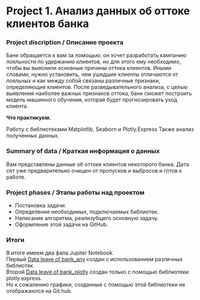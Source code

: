# Project 1. Анализ данных об оттоке клиентов банка


### Project discription / Описание проекта
Банк обращается к вам за помощью: он хочет разработать кампанию лояльности по удержанию клиентов, но для этого ему необходимо, чтобы вы выяснили основные причины оттока клиентов.
Иными словами, нужно установить, чем ушедшие клиенты отличаются от лояльных и как между собой связаны различные признаки, определяющие клиентов.
После разведывательного анализа, с целью выявления наиболее важных признаков оттока, банк сможет построить модель машинного обучения, которая будет прогнозировать уход клиента. 

**Что практикуем.**

Работу с библиотеками Matplotlib, Seaborn и Plotly.Express
Также анализ полученных данных.

### Summary of data / Краткая информация о данных
Вам представлены данные об оттоке клиентов некоторого банка.
Дата сет уже предварительно очищен от пропусков и выбросов и готов к работе.


### Project phases / Этапы работы над проектом
- Постановка задачи.
- Определение необходимых, подключаемых библиотек.
- Написание алгоритма, реализубщего основную задачу.
- Оформление этой задачи на GitHub.

### Итоги

В итоге имеем два фала Jupiter Notebook.  
Первый [Data leave of bank_any](https://github.com/SerjClmb/DS-Git-Hub-Repository/blob/main/project_1/Data%20leave%20of%20bank_any.ipynb) создан с использованием различных библиотек.  
Второй [Data leave of bank_plotly](https://github.com/SerjClmb/DS-Git-Hub-Repository/blob/main/project_1/Data%20leave%20of%20bank_plotly.ipynb) создан только с помощью библиотеки plotly.express.  
 Но к сожалению графики, созданные с помощью этой библиотеки не отображаются на Git.hub.